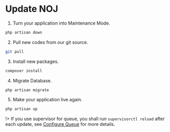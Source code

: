 # Update NOJ

1. Turn your application into Maintenance Mode.

```bash
php artisan down
```

2. Pull new codes from our git source.

```bash
git pull
```

3. Install new packages.

```bash
composer install
```

4. Migrate Database.

```bash
php artisan migrate
```

5. Make your application live again.

```bash
php artisan up
```

!> If you use supervisor for queue, you shall run `supervisorctl reload` after each update, see [Configure Queue](noj/guide/queue.md) for more details.